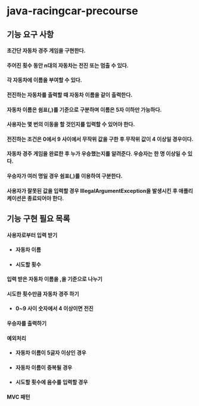 # java-racingcar-precourse
## 기능 요구 사항
#### 초간단 자동차 경주 게임을 구현한다.
#### 주어진 횟수 동안 n대의 자동차는 전진 또는 멈출 수 있다.
#### 각 자동차에 이름을 부여할 수 있다.
#### 전진하는 자동차를 출력할 때 자동차 이름을 같이 출력한다.
#### 자동차 이름은 쉼표(,)를 기준으로 구분하며 이름은 5자 이하만 가능하다.
#### 사용자는 몇 번의 이동을 할 것인지를 입력할 수 있어야 한다.
#### 전진하는 조건은 0에서 9 사이에서 무작위 값을 구한 후 무작위 값이 4 이상일 경우이다.
#### 자동차 경주 게임을 완료한 후 누가 우승했는지를 알려준다. 우승자는 한 명 이상일 수 있다.
#### 우승자가 여러 명일 경우 쉼표(,)를 이용하여 구분한다.
#### 사용자가 잘못된 값을 입력할 경우 IllegalArgumentException을 발생시킨 후 애플리케이션은 종료되어야 한다.

## 기능 구현 필요 목록
#### 사용자로부터 입력 받기
+ #### 자동차 이름
+ #### 시도할 횟수
#### 입력 받은 자동차 이름을 ,을 기준으로 나누기
#### 시도한 횟수만큼 자동차 경주 하기
+ #### 0~9 사이 숫자에서 4 이상이면 전진
#### 우승자를 출력하기
#### 예외처리
+ #### 자동차 이름이 5글자 이상인 경우
+ #### 자동차 이름이 중복될 경우
+ #### 시도할 횟수에 음수를 입력할 경우
#### MVC 패턴
